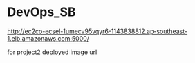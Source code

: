 # DevOps_SB

http://ec2co-ecsel-1umecv95vqyr6-1143838812.ap-southeast-1.elb.amazonaws.com:5000/

for project2 deployed image url
